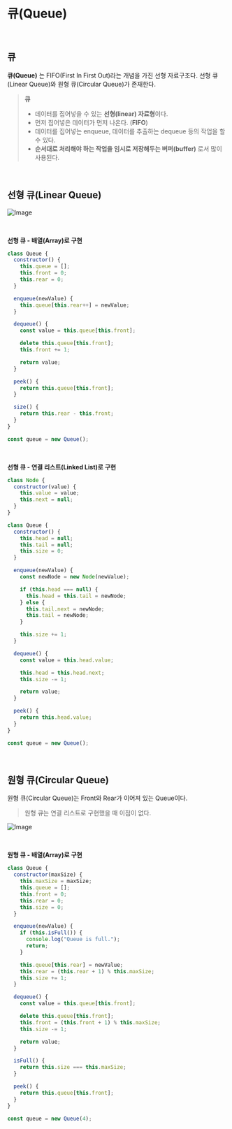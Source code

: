 # 큐(Queue)

<br />

## 큐

**큐(Queue)** 는 FIFO(First In First Out)라는 개념을 가진 선형 자료구조다. 선형 큐(Linear Queue)와 원형 큐(Circular Queue)가 존재한다.

> **큐**
>
> - 데이터를 집어넣을 수 있는 **선형(linear) 자료형**이다.
> - 먼저 집어넣은 데이터가 먼저 나온다. (**FIFO**)
> - 데이터를 집어넣는 enqueue, 데이터를 추출하는 dequeue 등의 작업을 할 수 있다.
> - **순서대로 처리해야 하는 작업을 임시로 저장해두는 버퍼(buffer)** 로서 많이 사용된다.

<br />

## 선형 큐(Linear Queue)

![Image](https://github.com/user-attachments/assets/ec613fed-d393-4769-a3c7-899e1b950f0c)

<br />

**선형 큐 - 배열(Array)로 구현**

```jsx
class Queue {
  constructor() {
    this.queue = [];
    this.front = 0;
    this.rear = 0;
  }

  enqueue(newValue) {
    this.queue[this.rear++] = newValue;
  }

  dequeue() {
    const value = this.queue[this.front];

    delete this.queue[this.front];
    this.front += 1;

    return value;
  }

  peek() {
    return this.queue[this.front];
  }

  size() {
    return this.rear - this.front;
  }
}

const queue = new Queue();
```

<br />

**선형 큐 - 연결 리스트(Linked List)로 구현**

```jsx
class Node {
  constructor(value) {
    this.value = value;
    this.next = null;
  }
}

class Queue {
  constructor() {
    this.head = null;
    this.tail = null;
    this.size = 0;
  }

  enqueue(newValue) {
    const newNode = new Node(newValue);

    if (this.head === null) {
      this.head = this.tail = newNode;
    } else {
      this.tail.next = newNode;
      this.tail = newNode;
    }

    this.size += 1;
  }

  dequeue() {
    const value = this.head.value;

    this.head = this.head.next;
    this.size -= 1;

    return value;
  }

  peek() {
    return this.head.value;
  }
}

const queue = new Queue();
```

<br />

## 원형 큐(Circular Queue)

원형 큐(Circular Queue)는 Front와 Rear가 이어져 있는 Queue이다.

> 원형 큐는 연결 리스트로 구현했을 때 이점이 없다.

![Image](https://github.com/user-attachments/assets/afc42c12-11cf-4bf4-b3f2-24183b7b4dc1)

<br />

**원형 큐 - 배열(Array)로 구현**

```jsx
class Queue {
  constructor(maxSize) {
    this.maxSize = maxSize;
    this.queue = [];
    this.front = 0;
    this.rear = 0;
    this.size = 0;
  }

  enqueue(newValue) {
    if (this.isFull()) {
      console.log("Queue is full.");
      return;
    }

    this.queue[this.rear] = newValue;
    this.rear = (this.rear + 1) % this.maxSize;
    this.size += 1;
  }

  dequeue() {
    const value = this.queue[this.front];

    delete this.queue[this.front];
    this.front = (this.front + 1) % this.maxSize;
    this.size -= 1;

    return value;
  }

  isFull() {
    return this.size === this.maxSize;
  }

  peek() {
    return this.queue[this.front];
  }
}

const queue = new Queue(4);
```
